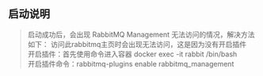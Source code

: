 ## 启动说明

>启动成功后，会出现 RabbitMQ Management 无法访问的情况，解决方法如下：
访问此rabbitmq主页时会出现无法访问，这是因为没有开启插件  
开启插件：首先使用命令进入容器  docker exec -it rabbit /bin/bash  
开启插件命令：rabbitmq-plugins enable rabbitmq_management